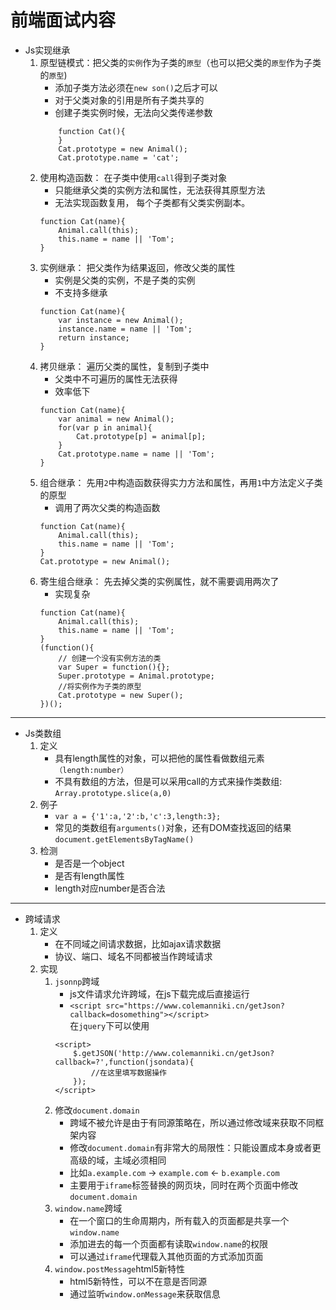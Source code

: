# 前端面试内容

* Js实现继承  
    1. 原型链模式：把父类的`实例`作为子类的`原型`（也可以把父类的`原型`作为子类的`原型`)
        * 添加子类方法必须在`new son()`之后才可以
        * 对于父类对象的引用是所有子类共享的
        * 创建子类实例时候，无法向父类传递参数
        ```
            function Cat(){ 
            }
            Cat.prototype = new Animal();
            Cat.prototype.name = 'cat';
        ```
    2. 使用构造函数： 在子类中使用`call`得到子类对象
        * 只能继承父类的实例方法和属性，无法获得其原型方法
        * 无法实现函数复用， 每个子类都有父类实例副本。
        ```
        function Cat(name){
            Animal.call(this);
            this.name = name || 'Tom';
        }
        ```
    3. 实例继承： 把父类作为结果返回，修改父类的属性
        * 实例是父类的实例，不是子类的实例
        * 不支持多继承
        ```
        function Cat(name){
            var instance = new Animal();
            instance.name = name || 'Tom';
            return instance;
        }
        ```
    4. 拷贝继承： 遍历父类的属性，复制到子类中
        * 父类中不可遍历的属性无法获得
        * 效率低下
        ```
        function Cat(name){
            var animal = new Animal();
            for(var p in animal){
                Cat.prototype[p] = animal[p];
            }
            Cat.prototype.name = name || 'Tom';
        }
        ```
    5. 组合继承： 先用`2`中构造函数获得实力方法和属性，再用`1`中方法定义子类的原型
        * 调用了两次父类的构造函数
        ```        
        function Cat(name){
            Animal.call(this);
            this.name = name || 'Tom';
        }
        Cat.prototype = new Animal();
        ```
    6. 寄生组合继承： 先去掉父类的实例属性，就不需要调用两次了
        * 实现复杂
        ```
        function Cat(name){
            Animal.call(this);
            this.name = name || 'Tom';
        }
        (function(){
            // 创建一个没有实例方法的类
            var Super = function(){};
            Super.prototype = Animal.prototype;
            //将实例作为子类的原型
            Cat.prototype = new Super();
        })();
        ```
---
* Js类数组
    1. 定义
        * 具有length属性的对象，可以把他的属性看做数组元素`（length:number）`
        * 不具有数组的方法，但是可以采用call的方式来操作类数组: `Array.prototype.slice(a,0)`
    2. 例子
        * `var a = {'1':a,'2':b,'c':3,length:3};`
        * 常见的类数组有`arguments()`对象，还有DOM查找返回的结果`document.getElementsByTagName()`
    3. 检测
        * 是否是一个object
        * 是否有length属性
        * length对应number是否合法
---
* 跨域请求
    1. 定义
        * 在不同域之间请求数据，比如ajax请求数据
        * 协议、端口、域名不同都被当作跨域请求
    2. 实现
        1. `jsonnp`跨域
            * js文件请求允许跨域，在js下载完成后直接运行
            * `<script src="https://www.colemanniki.cn/getJson?callback=dosomething"></script>`   
            在`jquery`下可以使用  
            ``` 
            <script>
                $.getJSON('http://www.colemanniki.cn/getJson?callback=?',function(jsondata){
                    //在这里填写数据操作
                });
            </script>
            ```
        2. 修改`document.domain`
            * 跨域不被允许是由于有同源策略在，所以通过修改域来获取不同框架内容
            * 修改`document.domain`有非常大的局限性：只能设置成本身或者更高级的域，主域必须相同
            * 比如`a.example.com` -> `example.com` <- `b.example.com`
            * 主要用于`iframe`标签替换的网页块，同时在两个页面中修改`document.domain`
        3. `window.name`跨域
            * 在一个窗口的生命周期内，所有载入的页面都是共享一个`window.name`
            * 添加进去的每一个页面都有读取`window.name`的权限
            * 可以通过`iframe`代理载入其他页面的方式添加页面
        4. `window.postMessage`html5新特性
            * html5新特性，可以不在意是否同源
            * 通过监听`window.onMessage`来获取信息
            
